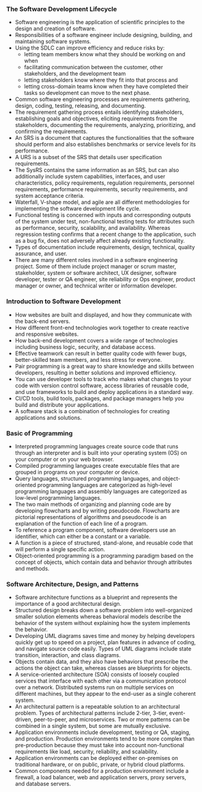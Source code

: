 
### The Software Development Lifecycle

- Software engineering is the application of scientific principles to the design and creation of software. 
- Responsibilities of a software engineer include designing, building, and maintaining software systems.  
- Using the SDLC can improve efficiency and reduce risks by:  
  - letting team members know what they should be working on and when  
  - facilitating communication between the customer, other stakeholders, and the development team 
  - letting stakeholders know where they fit into that process and  
  - letting cross-domain teams know when they have completed their tasks so development can move to the next phase.   
- Common software engineering processes are requirements gathering, design, coding, testing, releasing, and documenting. 
- The requirement gathering process entails identifying stakeholders, establishing goals and objectives, eliciting requirements from the stakeholders, documenting the requirements, analyzing, prioritizing, and confirming the requirements. 
- An SRS is a document that captures the functionalities that the software should perform and also establishes benchmarks or service levels for its performance. 
- A URS is a subset of the SRS that details user specification requirements. 
- The SysRS contains the same information as an SRS, but can also additionally include system capabilities, interfaces, and user characteristics, policy requirements, regulation requirements, personnel requirements, performance requirements, security requirements, and system acceptance criteria. 
- Waterfall, V-shape model, and agile are all different methodologies for implementing the software development life cycle. 
- Functional testing is concerned with inputs and corresponding outputs of the system under test, non-functional testing tests for attributes such as performance, security, scalability, and availability. Whereas regression testing confirms that a recent change to the application, such as a bug fix, does not adversely affect already existing functionality. 
- Types of documentation include requirements, design, technical, quality assurance, and user. 
- There are many different roles involved in a software engineering project. Some of them include project manager or scrum master, stakeholder, system or software architect, UX designer, software developer, tester or QA engineer, site reliability or Ops engineer, product manager or owner, and technical writer or information developer.

### Introduction to Software Development

- How websites are built and displayed, and how they communicate with the back-end servers. 
- How different front-end technologies work together to create reactive and responsive websites. 
- How back-end development covers a wide range of technologies including business logic, security, and database access. 
- Effective teamwork can result in better quality code with fewer bugs, better-skilled team members, and less stress for everyone. 
- Pair programming is a great way to share knowledge and skills between developers, resulting in better solutions and improved efficiency. 
- You can use developer tools to track who makes what changes to your code with version control software, access libraries of reusable code, and use frameworks to build and deploy applications in a standard way. 
- CI/CD tools, build tools, packages, and package managers help you build and distribute your applications. 
- A software stack is a combination of technologies for creating applications and solutions.

### Basic of Programming

- Interpreted programming languages create source code that runs through an interpreter and is built into your operating system (OS) on your computer or on your web browser. 
- Compiled programming languages create executable files that are grouped in programs on your computer or device.  
- Query languages, structured programming languages, and object-oriented programming languages are categorized as high-level programming languages and assembly languages are categorized as low-level programming languages.  
- The two main methods of organizing and planning code are by developing flowcharts and by writing pseudocode. Flowcharts are pictorial representations of algorithms and pseudocode is an explanation of the function of each line of a program. 
- To reference a program component, software developers use an identifier, which can either be a constant or a variable.  
- A function is a piece of structured, stand-alone, and reusable code that will perform a single specific action.  
- Object-oriented programming is a programming paradigm based on the concept of objects, which contain data and behavior through attributes and methods.

### Software Architecture, Design, and Patterns

- Software architecture functions as a blueprint and represents the importance of a good architectural design. 
- Structured design breaks down a software problem into well-organized smaller solution elements whereas behavioral models describe the behavior of the system without explaining how the system implements the behavior. 
- Developing UML diagrams saves time and money by helping developers quickly get up to speed on a project, plan features in advance of coding, and navigate source code easily. Types of UML diagrams include state transition, interaction, and class diagrams.  
- Objects contain data, and they also have behaviors that prescribe the actions the object can take, whereas classes are blueprints for objects.  
- A service-oriented architecture (SOA) consists of loosely coupled services that interface with each other via a communication protocol over a network. Distributed systems run on multiple services on different machines, but they appear to the end-user as a single coherent system. 
- An architectural pattern is a repeatable solution to an architectural problem. Types of architectural patterns include 2-tier, 3-tier, event-driven, peer-to-peer, and microservices. Two or more patterns can be combined in a single system, but some are mutually exclusive.  
- Application environments include development, testing or QA, staging, and production. Production environments tend to be more complex than pre-production because they must take into account non-functional requirements like load, security, reliability, and scalability.  
- Application environments can be deployed either on-premises on traditional hardware, or on public, private, or hybrid cloud platforms. 
- Common components needed for a production environment include a firewall, a load balancer, web and application servers, proxy servers, and database servers.

